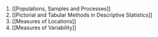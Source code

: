 1. [[Populations, Samples and Processes]]
2. [[Pictorial and Tabular Methods in Descriptive Statistics]]
3. [[Measures of Locations]]
4. [[Measures of Variability]]